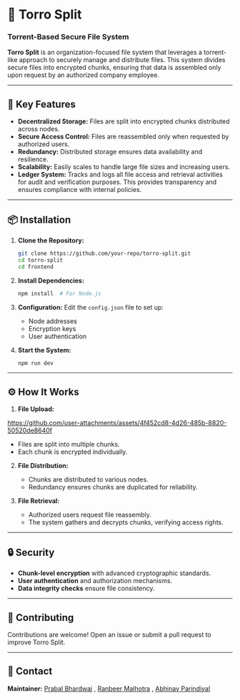 
# 🧩 Torro Split

### Torrent-Based Secure File System

**Torro Split** is an organization-focused file system that leverages a torrent-like approach to securely manage and distribute files. This system divides secure files into encrypted chunks, ensuring that data is assembled only upon request by an authorized company employee.

---

## 🚀 Key Features

- **Decentralized Storage:** Files are split into encrypted chunks distributed across nodes.
- **Secure Access Control:** Files are reassembled only when requested by authorized users.
- **Redundancy:** Distributed storage ensures data availability and resilience.
- **Scalability:** Easily scales to handle large file sizes and increasing users.
- **Ledger System:** Tracks and logs all file access and retrieval activities for audit and verification purposes. This provides transparency and ensures compliance with internal policies.

---

## 📦 Installation

1. **Clone the Repository:**
   ```bash
   git clone https://github.com/your-repo/torro-split.git
   cd torro-split
   cd frontend
   ```

2. **Install Dependencies:**
   ```bash
   npm install  # For Node.js
   ```

3. **Configuration:**
   Edit the `config.json` file to set up:
   - Node addresses
   - Encryption keys
   - User authentication

4. **Start the System:**
   ```bash
   npm run dev
   ```

---

## ⚙️ How It Works

1. **File Upload:**

https://github.com/user-attachments/assets/4f452cd8-4d26-485b-8820-50520de8640f


   - Files are split into multiple chunks.
   - Each chunk is encrypted individually.

2. **File Distribution:**
   - Chunks are distributed to various nodes.
   - Redundancy ensures chunks are duplicated for reliability.

3. **File Retrieval:**
   - Authorized users request file reassembly.
   - The system gathers and decrypts chunks, verifying access rights.

---

## 🔒 Security

- **Chunk-level encryption** with advanced cryptographic standards.
- **User authentication** and authorization mechanisms.
- **Data integrity checks** ensure file consistency.

---

## 🤝 Contributing

Contributions are welcome! Open an issue or submit a pull request to improve Torro Split.

---

## 📧 Contact

**Maintainer:** [Prabal Bhardwaj](https://github.com/Bhardwaj-Prabal) , [Ranbeer Malhotra](https://github.com/rnbr04) , [Abhinav Parindiyal](https://github.com/MrParindiyal)




